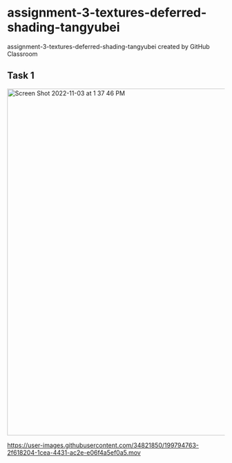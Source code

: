 # assignment-3-textures-deferred-shading-tangyubei
assignment-3-textures-deferred-shading-tangyubei created by GitHub Classroom

## Task 1
<img width="803" alt="Screen Shot 2022-11-03 at 1 37 46 PM" src="https://user-images.githubusercontent.com/34821850/199794590-7cb20dcc-2bfc-4c00-9fa2-b4223a89baf2.png">


https://user-images.githubusercontent.com/34821850/199794763-2f618204-1cea-4431-ac2e-e06f4a5ef0a5.mov

